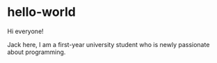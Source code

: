 # hello-world

Hi everyone!

Jack here, I am a first-year university student who is newly passionate about programming.
